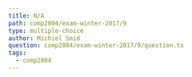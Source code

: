 ```yaml
---
title: N/A
path: comp2804/exam-winter-2017/9
type: multiple-choice
author: Michiel Smid
question: comp2804/exam-winter-2017/9/question.ts
tags:
  - comp2804
---
```

